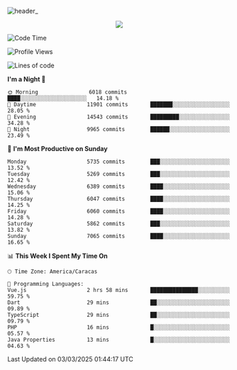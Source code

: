 ![header_](https://github.com/user-attachments/assets/4010d822-ccdc-4198-b608-18c773338d18)


<p align="center">
  <a href="http://www.github.com/thevacs">
    <img src="https://github-readme-streak-stats.herokuapp.com/?user=thevacs&stroke=ffffff&background=1c1917&ring=0891b2&fire=0891b2&currStreakNum=ffffff&currStreakLabel=0891b2&sideNums=ffffff&sideLabels=ffffff&dates=ffffff&hide_border=true" />
  </a>
</p>

<!--START_SECTION:waka-->
![Code Time](http://img.shields.io/badge/Code%20Time-3%2C344%20hrs%2032%20mins-blue)

![Profile Views](http://img.shields.io/badge/Profile%20Views-0-blue)

![Lines of code](https://img.shields.io/badge/From%20Hello%20World%20I%27ve%20Written-5.3%20million%20lines%20of%20code-blue)

**I'm a Night 🦉** 

```text
🌞 Morning                6018 commits        ████░░░░░░░░░░░░░░░░░░░░░   14.18 % 
🌆 Daytime                11901 commits       ███████░░░░░░░░░░░░░░░░░░   28.05 % 
🌃 Evening                14543 commits       █████████░░░░░░░░░░░░░░░░   34.28 % 
🌙 Night                  9965 commits        ██████░░░░░░░░░░░░░░░░░░░   23.49 % 
```
📅 **I'm Most Productive on Sunday** 

```text
Monday                   5735 commits        ███░░░░░░░░░░░░░░░░░░░░░░   13.52 % 
Tuesday                  5269 commits        ███░░░░░░░░░░░░░░░░░░░░░░   12.42 % 
Wednesday                6389 commits        ████░░░░░░░░░░░░░░░░░░░░░   15.06 % 
Thursday                 6047 commits        ████░░░░░░░░░░░░░░░░░░░░░   14.25 % 
Friday                   6060 commits        ████░░░░░░░░░░░░░░░░░░░░░   14.28 % 
Saturday                 5862 commits        ███░░░░░░░░░░░░░░░░░░░░░░   13.82 % 
Sunday                   7065 commits        ████░░░░░░░░░░░░░░░░░░░░░   16.65 % 
```


📊 **This Week I Spent My Time On** 

```text
🕑︎ Time Zone: America/Caracas

💬 Programming Languages: 
Vue.js                   2 hrs 58 mins       ███████████████░░░░░░░░░░   59.75 % 
Dart                     29 mins             ██░░░░░░░░░░░░░░░░░░░░░░░   09.89 % 
TypeScript               29 mins             ██░░░░░░░░░░░░░░░░░░░░░░░   09.79 % 
PHP                      16 mins             █░░░░░░░░░░░░░░░░░░░░░░░░   05.57 % 
Java Properties          13 mins             █░░░░░░░░░░░░░░░░░░░░░░░░   04.63 % 
```


 Last Updated on 03/03/2025 01:44:17 UTC
<!--END_SECTION:waka-->
